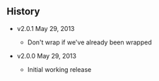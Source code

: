 ## History

- v2.0.1 May 29, 2013
	- Don't wrap if we've already been wrapped

- v2.0.0 May 29, 2013
	- Initial working release

